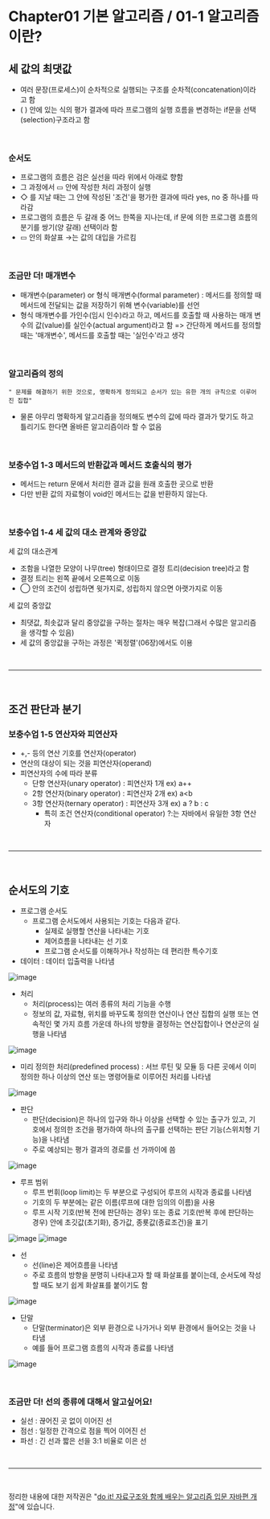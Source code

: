 # Chapter01 기본 알고리즘 / 01-1 알고리즘이란?

## 세 값의 최댓값
- 여러 문장(프로세스)이 순차적으로 실행되는 구조를 순차적(concatenation)이라고 함
- ( ) 안에 있는 식의 평가 결과에 따라 프로그램의 실행 흐름을 변경하는 if문을 선택(selection)구조라고 함

<br>

### 순서도
- 프로그램의 흐름은 검은 실선을 따라 위에서 아래로 향함
- 그 과정에서 ▭ 안에 작성한 처리 과정이 실행
- ◇ 를 지날 때는 그 안에 작성된 '조건'을 평가한 결과에 따라 yes, no 중 하나를 따라감
- 프로그램의 흐름은 두 갈래 중 어느 한쪽을 지나는데, if 문에 의한 프로그램 흐름의 분기를 쌍기(양 갈래) 선택이라 함
- ▭ 안의 화살표 →는 값의 대입을 가르킴

<br>

### 조금만 더! 매개변수
- 매개변수(parameter) or 형식 매개변수(formal parameter) : 메서드를 정의할 때 메서드에 전달되는 값을 저장하기 위해 변수(variable)를 선언
- 형식 매개변수를 가인수(임시 인수)라고 하고, 메서드를 호출할 때 사용하는 매개 변수의 값(value)를 실인수(actual argument)라고 함
=> 간단하게 메서드를 정의할 때는 '매개변수', 메서드를 호출할 때는 '실인수'라고 생각

<br>

### 알고리즘의 정의
    " 문제를 해결하기 위한 것으로, 명확하게 정의되고 순서가 있는 유한 개의 규칙으로 이루어진 집합"
- 물론 아무리 명확하게 알고리즘을 정의해도 변수의 값에 따라 결과가 맞기도 하고 틀리기도 한다면 올바른 알고리즘이라 할 수 없음

<br>

### 보충수업 1-3 메서드의 반환값과 메서드 호출식의 평가
- 메서드는 return 문에서 처리한 결과 값을 원래 호출한 곳으로 반환
- 다만 반환 값의 자료형이 void인 메서드는 값을 반환하지 않는다.

<br>

### 보충수업 1-4 세 값의 대소 관계와 중앙값
세 값의 대소관계
- 조함을 나열한 모양이 나무(tree) 형태이므로 결정 트리(decision tree)라고 함
- 결정 트리는 왼쪽 끝에서 오른쪽으로 이동
- ◯ 안의 조건이 성립하면 윗가지로, 성립하지 않으면 아랫가지로 이동

세 값의 중앙값
- 최댓값, 최솟값과 달리 중앙값을 구하는 절차는 매우 복잡(그래서 수많은 알고리즘을 생각할 수 있음)
- 세 값의 중앙값을 구하는 과정은 '퀵정렬'(06장)에서도 이용

<br>

---

<br>

## 조건 판단과 분기
### 보충수업 1-5 연산자와 피연산자
- +,- 등의 연산 기호를 연산자(operator)
- 연산의 대상이 되는 것을 피연산자(operand)
- 피연산자의 수에 따라 분류
  - 단항 연산자(unary operator) : 피연산자 1개 ex) a++
  - 2항 연산자(binary operator) : 피연산자 2개 ex) a<b
  - 3항 연산자(ternary operator) : 피연산자 3개 ex) a ? b : c
    - 특히 조건 연산자(conditional operator) ?:는 자바에서 유일한 3항 연산자

<br>

---

<br>

## 순서도의 기호
- 프로그램 순서도
  - 프로그램 순서도에서 사용되는 기호는 다음과 같다.
    - 실제로 실행할 연산을 나타내는 기호
    - 제어흐름을 나타내는 선 기호
    - 프로그램 순서도를 이해하거나 작성하는 데 편리한 특수기호
- 데이터 : 데이터 입출력을 나타냄

![image](https://github.com/hyunn00/doitAlgorithm/assets/90684987/da3f0edb-4499-4a7c-a32f-90649024c316)

- 처리
  - 처리(process)는 여러 종류의 처리 기능을 수행
  - 정보의 값, 자료형, 위치를 바꾸도록 정의한 연산이나 연산 집합의 실행 또는 연속적인 몇 가지 흐름 가운데 하나의 방향을 결정하는 연산집합이나 연산군의 실행을 나타냄

![image](https://github.com/hyunn00/doitAlgorithm/assets/90684987/df292429-1585-4d2f-9349-a6408ef3371f)

- 미리 정의한 처리(predefined process) : 서브 루틴 및 모듈 등 다른 곳에서 이미 정의한 하나 이상의 연산 또는 명령어들로 이루어진 처리를 나타냄

![image](https://github.com/hyunn00/doitAlgorithm/assets/90684987/d4f77e37-81b9-4afd-a1ab-517970b938d6)

- 판단
  - 판단(decision)은 하나의 입구와 하나 이상을 선택할 수 있는 출구가 있고, 기호에서 정의한 조건을 평가하여 하나의 출구를 선택하는 판단 기능(스위치형 기능)을 나타냄
  - 주로 예상되는 평가 결과의 경로를 선 가까이에 씀

![image](https://github.com/hyunn00/doitAlgorithm/assets/90684987/35921b6b-8e15-4fdf-83e8-a9e4542ed5ef)

- 루프 범위
  - 루프 번휘(loop limit)는 두 부분으로 구성되어 루프의 시작과 종료를 나타냄
  - 기호의 두 부분에는 같은 이름(루프에 대한 임의의 이름)을 사용
  - 루프 시작 기호(반복 전에 판단하는 경우) 또는 종료 기호(반복 후에 판단하는 경우) 안에 초깃값(초기화), 증가값, 종룟값(종료조건)을 표기

![image](https://github.com/hyunn00/doitAlgorithm/assets/90684987/7e0063eb-1df5-4425-88cf-4e4caf82e1ac)
![image](https://github.com/hyunn00/doitAlgorithm/assets/90684987/9fa8356f-e6af-43a3-b4b5-ce5c4ba79ca1)

- 선
  - 선(line)은 제어흐름을 나타냄
  - 주로 흐름의 방향을 분명히 나타내고자 할 때 화살표를 붙이는데, 순서도에 작성할 때도 보기 쉽게 화살표를 붙이기도 함

![image](https://github.com/hyunn00/doitAlgorithm/assets/90684987/de95fcde-9a70-4016-b911-9bdeef67c805)

- 단말
  - 단말(terminator)은 외부 환경으로 나가거나 외부 환경에서 들어오는 것을 나타냄
  - 예를 들어 프로그램 흐름의 시작과 종료를 나타냄

![image](https://github.com/hyunn00/doitAlgorithm/assets/90684987/2a868c30-7c69-4990-8e50-0eb4dc2bef5e)

<br>

### 조금만 더! 선의 종류에 대해서 알고싶어요!
- 실선 : 끊어진 곳 없이 이어진 선
- 점선 : 일정한 간격으로 점을 찍어 이어진 선
- 파선 : 긴 선과 짧은 선을 3:1 비율로 이은 선
  
<br>

---

<br>

정리한 내용에 대한 저작권은 "[do it! 자료구조와 함께 배우는 알고리즘 입문 자바편 개정](https://www.aladin.co.kr/search/wsearchresult.aspx?SearchTarget=All&SearchWord=Do+it%21+%EC%9E%90%EB%A3%8C%EA%B5%AC%EC%A1%B0%EC%99%80+%ED%95%A8%EA%BB%98+%EB%B0%B0%EC%9A%B0%EB%8A%94+%EC%95%8C%EA%B3%A0%EB%A6%AC%EC%A6%98+%EC%9E%85%EB%AC%B8+%3A+%EC%9E%90%EB%B0%94+%ED%8E%B8)"에 있습니다.
